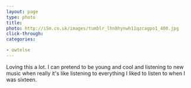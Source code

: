 ```yaml
---
layout: page
type: photo
title: 
photo: http://i5m.co.uk/images/tumblr_lhn8hynwh11qzcagpo1_400.jpg
click-through: 
categories: 

- owtelse
---
```

Loving this a lot. I can pretend to be young and cool and listening to new music when really it's like listening to everything I liked to listen to when I was sixteen. 
